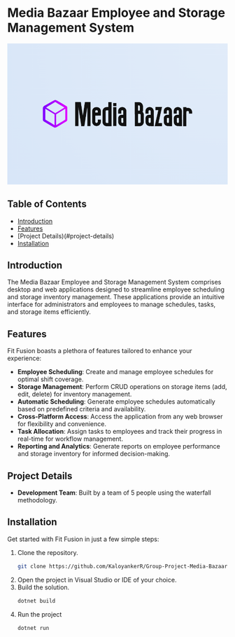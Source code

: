 # Media Bazaar Employee and Storage Management System

![Media Bazaar Logo](images/logo.png)

## Table of Contents
- [Introduction](#introduction)
- [Features](#features)
- [Project Details)(#project-details)
- [Installation](#installation)

## Introduction

The Media Bazaar Employee and Storage Management System comprises desktop and web applications designed to streamline employee scheduling and storage inventory management. These applications provide an intuitive interface for administrators and employees to manage schedules, tasks, and storage items efficiently.

## Features

Fit Fusion boasts a plethora of features tailored to enhance your experience:
- **Employee Scheduling**: Create and manage employee schedules for optimal shift coverage.
- **Storage Management**: Perform CRUD operations on storage items (add, edit, delete) for inventory management.
- **Automatic Scheduling**: Generate employee schedules automatically based on predefined criteria and availability.
- **Cross-Platform Access**: Access the application from any web browser for flexibility and convenience.
- **Task Allocation**: Assign tasks to employees and track their progress in real-time for workflow management.
- **Reporting and Analytics**: Generate reports on employee performance and storage inventory for informed decision-making.

## Project Details
- **Development Team**: Built by a team of 5 people using the waterfall methodology.

## Installation

Get started with Fit Fusion in just a few simple steps:

1. Clone the repository.
   ```bash
   git clone https://github.com/KaloyankerR/Group-Project-Media-Bazaar-CSharp.git
   ```
2. Open the project in Visual Studio or IDE of your choice.
3. Build the solution.
   ```bash
   dotnet build
   ```
4. Run the project
   ```bash
   dotnet run
   ``` 

